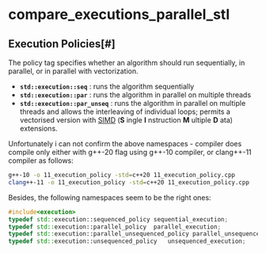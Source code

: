 # compare_executions_parallel_stl

## Execution Policies[**#**]

The policy tag specifies whether an algorithm should run sequentially, in parallel, or in parallel with vectorization.

* **`std::execution::seq`** : runs the algorithm sequentially
* **`std::execution::par`** : runs the algorithm in parallel on multiple threads
* **`std::execution::par_unseq`** : runs the algorithm in parallel on multiple threads and allows the interleaving of individual loops; permits a vectorised version with [SIMD](https://en.wikipedia.org/wiki/SIMD) (**S** ingle **I** nstruction **M** ultiple **D** ata) extensions.

Unfortunately i can not confirm the above namespaces - compiler does compile only either with g++-20 flag using g++-10 compiler, or clang++-11 compiler as follows:

```bash
g++-10 -o 11_execution_policy -std=c++20 11_execution_policy.cpp 
clang++-11 -o 11_execution_policy -std=c++20 11_execution_policy.cpp 
```

Besides, the following namespaces seem to be the right ones: 
```cpp
#include<execution>
typedef std::execution::sequenced_policy sequential_execution;
typedef std::execution::parallel_policy  parallel_execution;
typedef std::execution::parallel_unsequenced_policy parallel_unsequenced_execution;
typedef std::execution::unsequenced_policy   unsequenced_execution;
```